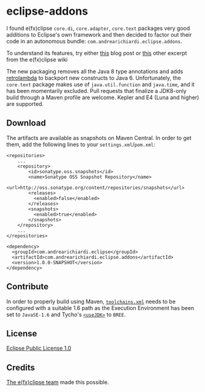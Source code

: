 eclipse-addons
==============

I found e(fx)clipse ```core.di```, ```core.adapter```, ```core.text``` packages very good additions to Eclipse's own framework and then decided to factor out their code in an autonomous bundle: ```com.andrearichiardi.eclipse.addons```.

To understand its features, try either [this](http://tomsondev.bestsolution.at/2013/11/21/writing-ieclipsecontext-less-code/) blog post or [this](https://wiki.eclipse.org/Efxclipse/Runtime/Recipes#Publishing_to_the_IEclipseContext) other excerpt from the e(fx)clipse wiki

The new packaging removes all the Java 8 type annotations and adds [retrolambda](https://github.com/orfjackal/retrolambda) to backport new constructs to Java 6. Unfortunately, the ```core.text``` package makes use of ```java.util.function``` and ```java.time```, and it has been momentarily excluded. Pull requests that finalize a JDK8-only build through a Maven profile are welcome. Kepler and E4 (Luna and higher) are supported.

Download
--------

The artifacts are available as snapshots on Maven Central. In order to get them, add the following lines to your ```settings.xml```/```pom.xml```:

    <repositories>
        ...
        <repository>
            <id>sonatype.oss.snapshots</id>
            <name>Sonatype OSS Snapshot Repository</name>
            <url>http://oss.sonatype.org/content/repositories/snapshots</url>
            <releases>
              <enabled>false</enabled>
            </releases>
            <snapshots>
              <enabled>true</enabled>
            </snapshots>
        </repository>
        ...
    </repositories>

    <dependency>
      <groupId>com.andrearichiardi.eclipse</groupId>
      <artifactId>com.andrearichiardi.eclipse.addons</artifactId>
      <version>1.0.0-SNAPSHOT</version>
    </dependency>

Contribute
----------
    
In order to properly build using Maven, [```toolchains.xml```](http://maven.apache.org/guides/mini/guide-using-toolchains.html) needs to be configured with a suitable 1.6 path as the Execution Environment has been set to ```JavaSE-1.6``` and Tycho's [```<useJDK>```](http://eclipse.org/tycho/sitedocs/tycho-compiler-plugin/compile-mojo.html#useJDK) to ```BREE```.

License
-------

[Eclipse Public License 1.0](http://www.eclipse.org/legal/epl-v10.html)

Credits
-------
[The e(fx)clipse team](http://projects.eclipse.org/projects/technology.efxclipse/who) made this possible.
